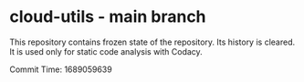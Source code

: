 # cloud-utils - main branch

This repository contains frozen state of the repository.
Its history is cleared. It is used only for static code
analysis with Codacy.

Commit Time: 1689059639